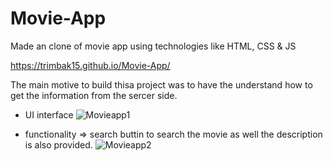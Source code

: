 # Movie-App
Made an clone of movie app using technologies like HTML, CSS &amp; JS


https://trimbak15.github.io/Movie-App/

The main motive to build thisa project was to have the understand how to get the information from the sercer side.

* UI interface
![Movieapp1](https://user-images.githubusercontent.com/118504736/233045959-035ef0c2-cd90-4c68-a9c7-d14ee15d5d66.png)

* functionality => search buttin to search the movie as well the description is also provided.
![Movieapp2](https://user-images.githubusercontent.com/118504736/233046145-1a741620-6264-48d9-8281-a1852ec1f21d.png)
